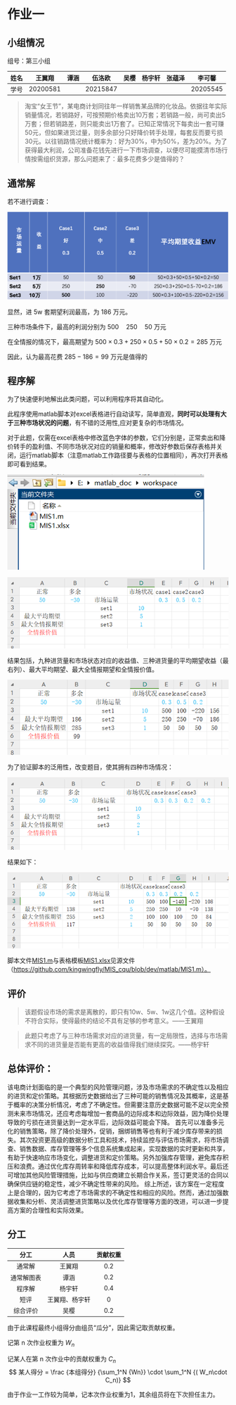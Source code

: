 # 作业一

## 小组情况

组号：第三小组

| 姓名 |  王翼翔  | 谭涵 |  伍洛欧  | 吴樱 | 杨宇轩 | 张蕴泽 |  李可馨  |
| :--: | :------: | ---- | :------: | ---- | ------ | ------ | :------: |
| 学号 | 20200581 |      | 20215847 |      |        |        | 20205545 |

> 淘宝“女王节”，某电商计划同往年一样销售某品牌的化妆品。依据往年实际销量情况，若销路好，可按预期价格卖出10万套；若销路一般，尚可卖出5万套；但若销路差，则只能卖出1万套了。已知正常情况下每卖出一套可赚50元，但如果进货过量，则多余部分只好降价转手处理，每套反而要亏损30元。以往销路情况统计概率为：好为30%，中为50%，差为20%。为了获得最大利润，公司准备花钱先进行一下市场调查，以便尽可能摸清市场行情按需组织货源，那么问题来了：最多花费多少是值得的？

## 通常解

若不进行调查：

![image-20240504151723572](assets/image-20240504151723572.png)

显然，进 5w 套期望利润最高，为 186 万元。

三种市场条件下，最高的利润分别为 $500\quad 250\quad 50$ 万元

在全情报的情况下，最高期望为 $500\times 0.3 + 250\times 0.5+50\times 0.2 = 285$ 万元

因此，认为最高花费 $285 - 186 = 99$ 万元是值得的

## 程序解

为了快速便利地解出此类问题，可以利用程序将其自动化。

此程序使用matlab脚本对excel表格进行自动读写，简单直观，**同时可以处理有大于三种市场状况的问题**，有不错的泛用性,应对更复杂的市场情况。

对于此题，仅需在excel表格中修改蓝色字体的参数，它们分别是，正常卖出和降价转手的盈利值、不同市场状况对应的销量和概率，修改好参数后保存表格并关闭，运行matlab脚本（注意matlab工作路径要与表格的位置相同），再次打开表格即可看到结果。

![MIS_auto5](assets/MIS_auto5.png)

![MIS_auto1](assets/MIS_auto1.png)

结果包括，九种进货量和市场状态对应的收益值、三种进货量的平均期望收益（最右列）、最大平均期望、最大全情报期望和全情报价值。

![MIS_auto2](assets/MIS_auto2.png)

为了验证脚本的泛用性，改变题目，使其拥有四种市场情况：

![MIS_auto3](assets/MIS_auto3.png)

结果如下：

![MIS_auto4](assets/MIS_auto4.png)

脚本文件[MIS1.m](matlab/MIS1.m)与表格模板[MIS1.xlsx](matlab/MIS1.xlsx)见源文件（https://github.com/kingwingfly/MIS_cqu/blob/dev/matlab/MIS1.m）。

## 评价

> 该题假设市场的需求是离散的，即只有10w、5w、1w这几个值。这种假设不符合实际，使得最终的结论不具有足够的参考意义。——王翼翔

> 此题只考虑了与三种市场需求对应的进货量，有一定局限性，选择与市场需求不同的进货量是否能有更高的收益值得我们继续探究。——杨宇轩

## 总体评价：

该电商计划面临的是一个典型的风险管理问题，涉及市场需求的不确定性以及相应的进货和定价策略。其根据历史数据给出了三种可能的销售情况及其概率，这是基于概率的决策分析情况，考虑了不确定性。但需要注意历史数据可能不足以完全预测未来市场情况，还应考虑每增加一套商品的边际成本和边际效益，因为降价处理导致的亏损在进货量达到一定水平后，边际效益可能会下降。
首先可以准备多元化的销售策略，除了降价处理外，促销，捆绑销售等也有利于减少库存带来的损失。其次投资更高级的数据分析工具和技术，持续监控与评估市场需求，将市场调查、销售数据、库存管理等多个信息系统集成起来，实现数据的实时更新和共享，有助于快速响应市场变化，调整进货和定价策略。另外加强库存管理，避免库存积压和浪费。通过优化库存周转率和降低库存成本，可以提高整体利润水平。最后还可增加其他风险管理措施，比如与供应商建立长期合作关系，签订更灵活的合同以确保供应链的稳定性，减少不确定性带来的风险。
综上所述，该方案在一定程度上是合理的，因为它考虑了市场需求的不确定性和相应的风险。然而，通过加强数据收集和分析、灵活调整进货策略以及优化库存管理等方面的改进，可以进一步提高方案的合理性和实际效果。

## 分工

|    分工    |      人员      | 贡献权重 |
| :--------: | :------------: | :------: |
|   通常解   |     王翼翔     |   0.2    |
| 通常解图表 |      谭涵      |   0.2    |
|   程序解   |     杨宇轩     |   0.4    |
|    短评    | 王翼翔、杨宇轩 |    0     |
|  综合评价  |      吴樱      |   0.2    |

由于此课程最终小组得分由组员“瓜分”，因此需记取贡献权重。

记第 n 次作业权重为 $W_n$

记某人在第 n 次作业中的贡献权重为 $C_n$
$$
某人得分 = \frac {本组得分} {\sum_1^N {Wn}} \cdot \sum_1^N {( W_n\cdot C_n)}
$$

由于作业一工作较为简单，记本次作业权重为$1$，其余组员将在下次担任主力。

